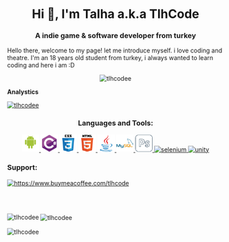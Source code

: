 <h1 align="center">Hi 👋, I'm Talha a.k.a TlhCode</h1>
<h3 align="center">A indie game & software developer from turkey</h3>
Hello there, welcome to my page! let me introduce myself. i love coding and theatre.
I'm an 18 years old student from turkey, i always wanted to learn coding and here i am :D

<p align="center"> <img src="https://komarev.com/ghpvc/?username=tlhcodee&label=Profile%20views&color=0e75b6&style=flat" alt="tlhcodee" /> </p>

<b align="left">Analystics</b>
<p align="left"> <a href="https://github.com/ryo-ma/github-profile-trophy"><img src="https://github-profile-trophy.vercel.app/?username=tlhcodee" alt="tlhcodee" /></a> </p>
</p>

<h3 align="center">Languages and Tools:</h3>
<p align="center"> <a href="https://developer.android.com" target="_blank" rel="noreferrer"> <img src="https://raw.githubusercontent.com/devicons/devicon/master/icons/android/android-original-wordmark.svg" alt="android" width="40" height="40"/> </a> <a href="https://www.w3schools.com/cs/" target="_blank" rel="noreferrer"> <img src="https://raw.githubusercontent.com/devicons/devicon/master/icons/csharp/csharp-original.svg" alt="csharp" width="40" height="40"/> </a> <a href="https://www.w3schools.com/css/" target="_blank" rel="noreferrer"> <img src="https://raw.githubusercontent.com/devicons/devicon/master/icons/css3/css3-original-wordmark.svg" alt="css3" width="40" height="40"/> </a> <a href="https://www.w3.org/html/" target="_blank" rel="noreferrer"> <img src="https://raw.githubusercontent.com/devicons/devicon/master/icons/html5/html5-original-wordmark.svg" alt="html5" width="40" height="40"/> </a> <a href="https://www.java.com" target="_blank" rel="noreferrer"> <img src="https://raw.githubusercontent.com/devicons/devicon/master/icons/java/java-original.svg" alt="java" width="40" height="40"/> </a> <a href="https://www.mysql.com/" target="_blank" rel="noreferrer"> <img src="https://raw.githubusercontent.com/devicons/devicon/master/icons/mysql/mysql-original-wordmark.svg" alt="mysql" width="40" height="40"/> </a> <a href="https://www.photoshop.com/en" target="_blank" rel="noreferrer"> <img src="https://raw.githubusercontent.com/devicons/devicon/master/icons/photoshop/photoshop-line.svg" alt="photoshop" width="40" height="40"/> </a> <a href="https://www.selenium.dev" target="_blank" rel="noreferrer"> <img src="https://raw.githubusercontent.com/detain/svg-logos/780f25886640cef088af994181646db2f6b1a3f8/svg/selenium-logo.svg" alt="selenium" width="40" height="40"/> </a> <a href="https://unity.com/" target="_blank" rel="noreferrer"> <img src="https://www.vectorlogo.zone/logos/unity3d/unity3d-icon.svg" alt="unity" width="40" height="40"/> </a> </p>

<h3 align="left">Support:</h3>
<p><a href="https://www.buymeacoffee.com/tlhcode"> <img align="center" src="https://cdn.buymeacoffee.com/buttons/v2/default-yellow.png" height="50" width="210" alt="https://www.buymeacoffee.com/tlhcode" /></a></p><br><br>

<p><img align="left" src="https://github-readme-stats.vercel.app/api/top-langs?username=tlhcodee&show_icons=true&locale=en&layout=compact" alt="tlhcodee" /></p>

<p>&nbsp;<img align="center" src="https://github-readme-stats.vercel.app/api?username=tlhcodee&show_icons=true&locale=en" alt="tlhcodee" /></p>

<p><img align="center" src="https://github-readme-streak-stats.herokuapp.com/?user=tlhcodee&" alt="tlhcodee" /></p>
